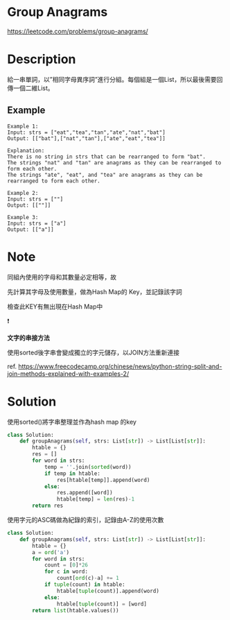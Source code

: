 # **Group Anagrams**

https://leetcode.com/problems/group-anagrams/

# Description

給一串單詞，以”相同字母異序詞”進行分組。每個組是一個List，所以最後需要回傳一個二維List。

## Example

```
Example 1:
Input: strs = ["eat","tea","tan","ate","nat","bat"]
Output: [["bat"],["nat","tan"],["ate","eat","tea"]]

Explanation:
There is no string in strs that can be rearranged to form "bat".
The strings "nat" and "tan" are anagrams as they can be rearranged to form each other.
The strings "ate", "eat", and "tea" are anagrams as they can be rearranged to form each other.

Example 2:
Input: strs = [""]
Output: [[""]]

Example 3:
Input: strs = ["a"]
Output: [["a"]]
```

# Note

同組內使用的字母和其數量必定相等，故

先計算其字母及使用數量，做為Hash Map的 Key，並記錄該字詞

檢查此KEY有無出現在Hash Map中

<aside>
❗

**文字的串接方法**

使用sorted後字串會變成獨立的字元儲存，以JOIN方法重新連接

ref.  https://www.freecodecamp.org/chinese/news/python-string-split-and-join-methods-explained-with-examples-2/

</aside>

# Solution

使用sorted()將字串整理並作為hash map 的key

```python
class Solution:
    def groupAnagrams(self, strs: List[str]) -> List[List[str]]:
        htable = {}
        res = []
        for word in strs:
            temp = ''.join(sorted(word))
            if temp in htable:
                res[htable[temp]].append(word)
            else:
                res.append([word])
                htable[temp] = len(res)-1
        return res
```

使用字元的ASC碼做為紀錄的索引，記錄由A-Z的使用次數

```python
class Solution:
    def groupAnagrams(self, strs: List[str]) -> List[List[str]]:
        htable = {}
        a = ord('a')
        for word in strs:
            count = [0]*26
            for c in word:
                count[ord(c)-a] += 1
            if tuple(count) in htable:
                htable[tuple(count)].append(word)
            else:
                htable[tuple(count)] = [word]
        return list(htable.values())
```